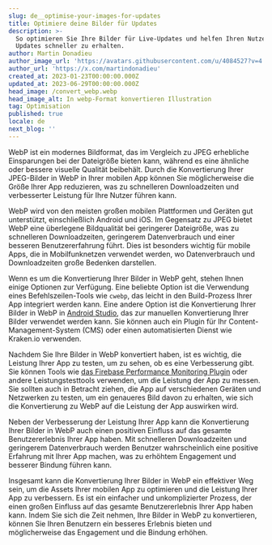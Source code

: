 ```yaml
---
slug: de__optimise-your-images-for-updates
title: Optimiere deine Bilder für Updates
description: >-
  So optimieren Sie Ihre Bilder für Live-Updates und helfen Ihren Nutzern,
  Updates schneller zu erhalten.
author: Martin Donadieu
author_image_url: 'https://avatars.githubusercontent.com/u/4084527?v=4'
author_url: 'https://x.com/martindonadieu'
created_at: 2023-01-23T00:00:00.000Z
updated_at: 2023-06-29T00:00:00.000Z
head_image: /convert_webp.webp
head_image_alt: In webp-Format konvertieren Illustration
tag: Optimisation
published: true
locale: de
next_blog: ''
---
```


WebP ist ein modernes Bildformat, das im Vergleich zu JPEG erhebliche Einsparungen bei der Dateigröße bieten kann, während es eine ähnliche oder bessere visuelle Qualität beibehält. Durch die Konvertierung Ihrer JPEG-Bilder in WebP in Ihrer mobilen App können Sie möglicherweise die Größe Ihrer App reduzieren, was zu schnelleren Downloadzeiten und verbesserter Leistung für Ihre Nutzer führen kann.

WebP wird von den meisten großen mobilen Plattformen und Geräten gut unterstützt, einschließlich Android und iOS. Im Gegensatz zu JPEG bietet WebP eine überlegene Bildqualität bei geringerer Dateigröße, was zu schnelleren Downloadzeiten, geringerem Datenverbrauch und einer besseren Benutzererfahrung führt. Dies ist besonders wichtig für mobile Apps, die in Mobilfunknetzen verwendet werden, wo Datenverbrauch und Downloadzeiten große Bedenken darstellen.

Wenn es um die Konvertierung Ihrer Bilder in WebP geht, stehen Ihnen einige Optionen zur Verfügung. Eine beliebte Option ist die Verwendung eines Befehlszeilen-Tools wie `cwebp`, das leicht in den Build-Prozess Ihrer App integriert werden kann. Eine andere Option ist die Konvertierung Ihrer Bilder in WebP in [Android Studio](https://sites.google.com/a/android.com/tools/tech-docs/webp/), das zur manuellen Konvertierung Ihrer Bilder verwendet werden kann. Sie können auch ein Plugin für Ihr Content-Management-System (CMS) oder einen automatisierten Dienst wie Kraken.io verwenden.

Nachdem Sie Ihre Bilder in WebP konvertiert haben, ist es wichtig, die Leistung Ihrer App zu testen, um zu sehen, ob es eine Verbesserung gibt. Sie können Tools wie [das Firebase Performance Monitoring Plugin](https://github.com/capawesome-team/capacitor-firebase/tree/main/packages/performance/) oder andere Leistungstesttools verwenden, um die Leistung der App zu messen. Sie sollten auch in Betracht ziehen, die App auf verschiedenen Geräten und Netzwerken zu testen, um ein genaueres Bild davon zu erhalten, wie sich die Konvertierung zu WebP auf die Leistung der App auswirken wird.

Neben der Verbesserung der Leistung Ihrer App kann die Konvertierung Ihrer Bilder in WebP auch einen positiven Einfluss auf das gesamte Benutzererlebnis Ihrer App haben. Mit schnelleren Downloadzeiten und geringerem Datenverbrauch werden Benutzer wahrscheinlich eine positive Erfahrung mit Ihrer App machen, was zu erhöhtem Engagement und besserer Bindung führen kann.

Insgesamt kann die Konvertierung Ihrer Bilder in WebP ein effektiver Weg sein, um die Assets Ihrer mobilen App zu optimieren und die Leistung Ihrer App zu verbessern. Es ist ein einfacher und unkomplizierter Prozess, der einen großen Einfluss auf das gesamte Benutzererlebnis Ihrer App haben kann. Indem Sie sich die Zeit nehmen, Ihre Bilder in WebP zu konvertieren, können Sie Ihren Benutzern ein besseres Erlebnis bieten und möglicherweise das Engagement und die Bindung erhöhen.
